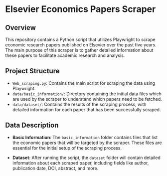 
# Elsevier Economics Papers Scraper

## Overview
This repository contains a Python script that utilizes Playwright to scrape economic research papers published on Elsevier over the past five years. The main purpose of this scraper is to gather detailed information about these papers to facilitate academic research and analysis.

## Project Structure

- `Web_scraping.py`: Contains the main script for scraping the data using Playwright.
- `data/basic_information/`: Directory containing the initial data files which are used by the scraper to understand which papers need to be fetched.
- `data/dataset/`: Contains the results of the scraping process, with detailed information for each paper that has been successfully scraped.


## Data Description

- **Basic Information**: The `basic_information` folder contains files that list the economic papers that will be targeted by the scraper. These files are essential for the initial setup of the scraping process.

- **Dataset**: After running the script, the `dataset` folder will contain detailed information about each scraped paper, including fields like author, publication date, DOI, abstract, and more.



